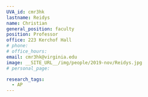 ```yaml
---
UVA_id: cmr3hk
lastname: Reidys
name: Christian
general_position: faculty
position: Professor
office: 223 Kerchof Hall
# phone: 
# office_hours: 
email: cmr3hk@virginia.edu
image: __SITE_URL__/img/people/2019-nov/Reidys.jpg
# personal_page: 

research_tags:
  - AP
---
```

